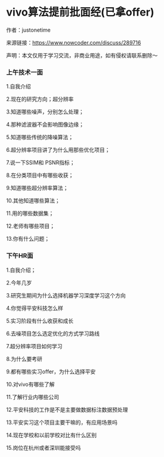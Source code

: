 # vivo算法提前批面经(已拿offer)

作者：justonetime

来源链接：https://www.nowcoder.com/discuss/289716

声明：本文仅用于学习交流，非商业用途，如有侵权请联系删除～



### 上午技术一面  

1.自我介绍  

2.现在的研究方向；超分辨率  

3.知道哪些噪声，分别怎么处理； 

4.那种滤波器不会影响图像边缘；  

5.知道哪些传统的降噪算法； 

 6.超分辨率项目讲了为什么用那些优化项目；  

7.说一下SSIM和 PSNR指标；  

8.在分类项目中有哪些收获； 

9.知道哪些超分辨率算法；  

10.其他知道哪些算法；  

11.用的哪些数据集；  

12.老师有哪些项目；  

13.你有什么问题；    

### 下午HR面  

1.自我介绍；  

2.今年几岁  

3.研究生期间为什么选择机器学习深度学习这个方向  

4.你觉得平安科技怎么样  

5.实习阶段有什么收获和成长  

6.去噪项目怎么选定优化的方式学习路线  

7.超分辨率项目如何学习  

8.为什么要考研  

9.都有哪些实习offer，为什么选择平安  

10.对vivo有哪些了解  

11.了解行业内哪些公司  

12.平安科技的工作是不是主要做数据标注数据预处理  

13.平安实习这个项目主要干嘛的，有应用场景吗  

14.现在学校和以前学校对比有什么区别  

15.岗位在杭州或者深圳能接受吗